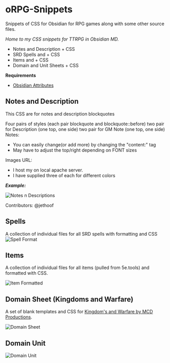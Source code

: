# oRPG-Snippets
Snippets of CSS for Obsidian for RPG games along with some other source files.

*Home to my CSS snippets for TTRPG in Obsidian MD.*

- Notes and Description + CSS
- SRD Spells and + CSS
- Items and + CSS
- Domain and Unit Sheets + CSS

**Requirements**
- [Obsidian Attributes](https://github.com/valentine195/obsidian-markdown-attributes)


## Notes and Description
This CSS are for notes and description blockquotes 

   Four pairs of styles (each pair blockquote and blockquote::before)
   two pair for Description  (one top, one side)
   two pair for GM Note  (one top, one side)
   Notes:
   - You can easily change(or add more) by changing the "content:" tag
   - May have to adjust the top/right depending on FONT sizes

   Images URL:
   - I host my on local apache server.
   - I have supplied three of each for different colors

***Example:***

![Notes n Descriptions](https://miniworld.com/obsidian/oRPGNotes.jpg)


Contributors: 
  @jethoof

## Spells
A collection of individual files for all SRD spells with formatting and CSS
![Spell Format](https://miniworld.com/obsidian/spellFormat.jpg)

## Items
A collection of individual files for all items (pulled from 5e.tools) and formatted with CSS.

![Item Formatted](https://miniworld.com/obsidian/itemFormat.jpg)


## Domain Sheet (Kingdoms and Warfare)
A set of blank templates and CSS for [Kingdom's and Warfare by MCD Productions](https://shop.mcdmproductions.com/products/kingdoms-and-warfare-book).

![Domain Sheet](https://miniworld.com/obsidian/mockupDomainSheet.png)

## Domain Unit
![Domain Unit](https://miniworld.com/obsidian/unitTemplate.jpg)

